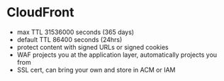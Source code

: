 # CloudFront

- max TTL 31536000 seconds (365 days)
- default TTL 86400 seconds (24hrs)
- protect content with signed URLs or signed cookies
- WAF projects you at the application layer, automatically projects you from
- SSL cert, can bring your own and store in ACM or IAM
